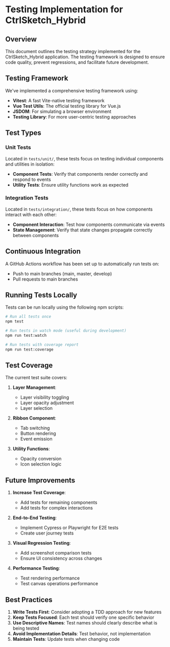 # Testing Implementation for CtrlSketch_Hybrid

## Overview

This document outlines the testing strategy implemented for the CtrlSketch_Hybrid application. The testing framework is designed to ensure code quality, prevent regressions, and facilitate future development.

## Testing Framework

We've implemented a comprehensive testing framework using:

- **Vitest**: A fast Vite-native testing framework
- **Vue Test Utils**: The official testing library for Vue.js
- **JSDOM**: For simulating a browser environment
- **Testing Library**: For more user-centric testing approaches

## Test Types

### Unit Tests

Located in `tests/unit/`, these tests focus on testing individual components and utilities in isolation:

- **Component Tests**: Verify that components render correctly and respond to events
- **Utility Tests**: Ensure utility functions work as expected

### Integration Tests

Located in `tests/integration/`, these tests focus on how components interact with each other:

- **Component Interaction**: Test how components communicate via events
- **State Management**: Verify that state changes propagate correctly between components

## Continuous Integration

A GitHub Actions workflow has been set up to automatically run tests on:

- Push to main branches (main, master, develop)
- Pull requests to main branches

## Running Tests Locally

Tests can be run locally using the following npm scripts:

```bash
# Run all tests once
npm test

# Run tests in watch mode (useful during development)
npm run test:watch

# Run tests with coverage report
npm run test:coverage
```

## Test Coverage

The current test suite covers:

1. **Layer Management**:
   - Layer visibility toggling
   - Layer opacity adjustment
   - Layer selection

2. **Ribbon Component**:
   - Tab switching
   - Button rendering
   - Event emission

3. **Utility Functions**:
   - Opacity conversion
   - Icon selection logic

## Future Improvements

1. **Increase Test Coverage**:
   - Add tests for remaining components
   - Add tests for complex interactions

2. **End-to-End Testing**:
   - Implement Cypress or Playwright for E2E tests
   - Create user journey tests

3. **Visual Regression Testing**:
   - Add screenshot comparison tests
   - Ensure UI consistency across changes

4. **Performance Testing**:
   - Test rendering performance
   - Test canvas operations performance

## Best Practices

1. **Write Tests First**: Consider adopting a TDD approach for new features
2. **Keep Tests Focused**: Each test should verify one specific behavior
3. **Use Descriptive Names**: Test names should clearly describe what is being tested
4. **Avoid Implementation Details**: Test behavior, not implementation
5. **Maintain Tests**: Update tests when changing code